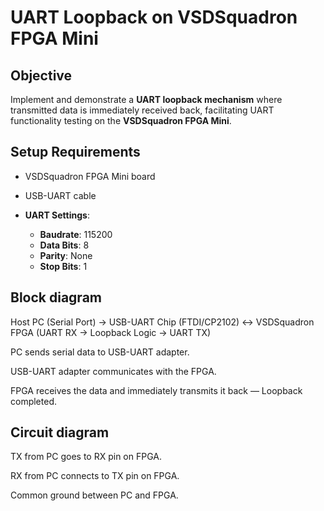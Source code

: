 # UART Loopback on VSDSquadron FPGA Mini


## Objective
Implement and demonstrate a **UART loopback mechanism** where transmitted data is immediately received back, facilitating UART functionality testing on the **VSDSquadron FPGA Mini**.



## Setup Requirements

  - VSDSquadron FPGA Mini board
  - USB-UART cable


- **UART Settings**:  
  - **Baudrate**: 115200
  - **Data Bits**: 8
  - **Parity**: None
  - **Stop Bits**: 1


## Block diagram
Host PC (Serial Port) → USB-UART Chip (FTDI/CP2102) ↔ VSDSquadron FPGA (UART RX → Loopback Logic → UART TX)

PC sends serial data to USB-UART adapter.

USB-UART adapter communicates with the FPGA.

FPGA receives the data and immediately transmits it back — Loopback completed.

## Circuit diagram

TX from PC goes to RX pin on FPGA.

RX from PC connects to TX pin on FPGA.

Common ground between PC and FPGA.
